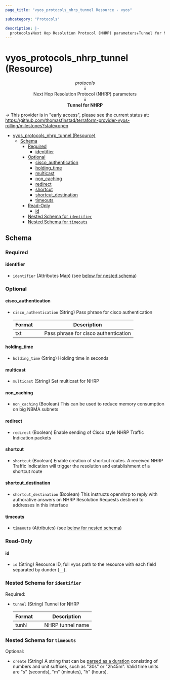 ```yaml
---
page_title: "vyos_protocols_nhrp_tunnel Resource - vyos"

subcategory: "Protocols"

description: |-
  protocols⯯Next Hop Resolution Protocol (NHRP) parameters⯯Tunnel for NHRP
---
```


# vyos_protocols_nhrp_tunnel (Resource)
<center>

*protocols*  
⯯  
Next Hop Resolution Protocol (NHRP) parameters  
⯯  
**Tunnel for NHRP**


</center>

-> This provider is in "early access", please see the current status at: https://github.com/thomasfinstad/terraform-provider-vyos-rolling/milestones?state=open

<!--TOC-->

- [vyos_protocols_nhrp_tunnel (Resource)](#vyos_protocols_nhrp_tunnel-resource)
  - [Schema](#schema)
    - [Required](#required)
      - [identifier](#identifier)
    - [Optional](#optional)
      - [cisco_authentication](#cisco_authentication)
      - [holding_time](#holding_time)
      - [multicast](#multicast)
      - [non_caching](#non_caching)
      - [redirect](#redirect)
      - [shortcut](#shortcut)
      - [shortcut_destination](#shortcut_destination)
      - [timeouts](#timeouts)
    - [Read-Only](#read-only)
      - [id](#id)
    - [Nested Schema for `identifier`](#nested-schema-for-identifier)
    - [Nested Schema for `timeouts`](#nested-schema-for-timeouts)

<!--TOC-->

<!-- schema generated by tfplugindocs -->
## Schema

### Required

#### identifier
- `identifier` (Attributes Map) (see [below for nested schema](#nestedatt--identifier))

### Optional

#### cisco_authentication
- `cisco_authentication` (String) Pass phrase for cisco authentication

    |  Format  &emsp;|  Description                           |
    |----------|----------------------------------------|
    |  txt     &emsp;|  Pass phrase for cisco authentication  |
#### holding_time
- `holding_time` (String) Holding time in seconds
#### multicast
- `multicast` (String) Set multicast for NHRP
#### non_caching
- `non_caching` (Boolean) This can be used to reduce memory consumption on big NBMA subnets
#### redirect
- `redirect` (Boolean) Enable sending of Cisco style NHRP Traffic Indication packets
#### shortcut
- `shortcut` (Boolean) Enable creation of shortcut routes. A received NHRP Traffic Indication will trigger the resolution and establishment of a shortcut route
#### shortcut_destination
- `shortcut_destination` (Boolean) This instructs opennhrp to reply with authorative answers on NHRP Resolution Requests destined to addresses in this interface
#### timeouts
- `timeouts` (Attributes) (see [below for nested schema](#nestedatt--timeouts))

### Read-Only

#### id
- `id` (String) Resource ID, full vyos path to the resource with each field separated by dunder (`__`).

<a id="nestedatt--identifier"></a>
### Nested Schema for `identifier`

Required:

- `tunnel` (String) Tunnel for NHRP

    |  Format  &emsp;|  Description       |
    |----------|--------------------|
    |  tunN    &emsp;|  NHRP tunnel name  |


<a id="nestedatt--timeouts"></a>
### Nested Schema for `timeouts`

Optional:

- `create` (String) A string that can be [parsed as a duration](https://pkg.go.dev/time#ParseDuration) consisting of numbers and unit suffixes, such as &#34;30s&#34; or &#34;2h45m&#34;. Valid time units are &#34;s&#34; (seconds), &#34;m&#34; (minutes), &#34;h&#34; (hours).

